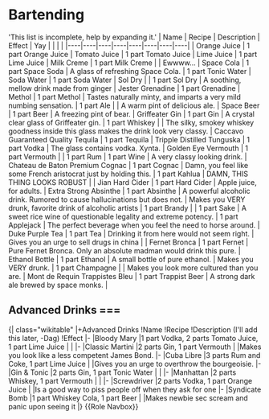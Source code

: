 # Bartending
'This list is incomplete, help by expanding it.'
| Name | Recipe | Description | Effect | Yay |  |  |  |
 |----|----|----|----|----|----|----|----|
| Orange Juice | 1 part Orange Juice | Tomato Juice | 1 part Tomato Juice | Lime Juice | 1 part Lime Juice | Milk Creme | 1 part Milk Creme |
| Ewwww... | Space Cola | 1 part Space Soda | A glass of refreshing Space Cola. | 1 part Tonic Water | Soda Water | 1 part Soda Water | Sol Dry |
| 1 part Sol Dry | A soothing, mellow drink made from ginger | Jester Grenadine | 1 part Grenadine | Methol | 1 part Methol | Tastes naturally minty, and imparts a very mild numbing sensation. | 1 part Ale |
| A warm pint of delicious ale. | Space Beer | 1 part Beer | A freezing pint of bear. | Griffeater Gin | 1 part Gin | A crystal clear glass of Griffeater gin. | 1 part Whiskey |
| The silky, smokey whiskey goodness inside this glass makes the drink look very classy. | Caccavo Guaranteed Quality Tequila | 1 part Tequila | Tripple Distilled Tunguska | 1 part Vodka | The glass contains vodka. Xynta. | Golden Eye Vermouth | 1 part Vermouth |
| 1 part Rum | 1 part Wine | A very classy looking drink. | Chateau de Baton Premium Cognac | 1 part Cognac | Damn, you feel like some French aristocrat just by holding this. | 1 part Kahlua | DAMN, THIS THING LOOKS ROBUST |
| Jian Hard Cider | 1 part Hard Cider | Apple juice, for adults. | Extra Strong Absinthe | 1 part Absinthe | A powerful alcoholic drink. Rumored to cause hallucinations but does not. | Makes you VERY drunk, favorite drink of alcoholic artists | 1 part Brandy |
| 1 part Sake | A sweet rice wine of questionable legality and extreme potency. | 1 part Applejack | The perfect beverage when you feel the need to horse around. | Duke Purple Tea | 1 part Tea | Drinking it from here would not seem right. | Gives you an urge to sell drugs in china |
| Fernet Bronca | 1 part Fernet | Pure Fernet Bronca. Only an absolute madman would drink this pure. | Ethanol Bottle | 1 part Ethanol | A small bottle of pure ethanol. | Makes you VERY drunk. | 1 part Champagne |
| Makes you look more cultured than you are. | Mont de Requin Trappistes Bleu | 1 part Trappist Beer | A strong dark ale brewed by space monks. |

##  Advanced Drinks ===

{| class="wikitable"
|+Advanced Drinks
!Name 
!Recipe 
!Description (I'll add this later, -Dag)
!Effect 
|-
|Bloody Mary
|1 part Vodka, 2 parts Tomato Juice, 1 part Lime Juice
|
|
|-
|Classic Martini
|2 parts Gin, 1 part Vermouth
|
|Makes you look like a less competent James Bond.
|-
|Cuba Libre
|3 parts Rum and Coke, 1 part Lime Juice
|
|Gives you an urge to overthrow the bourgeoisie.
|-
|Gin & Tonic
|2 parts Gin, 1 part Tonic Water
|
|
|-
|Manhattan
|2 parts Whiskey, 1 part Vermouth
|
|
|-
|Screwdriver
|2 parts Vodka, 1 part Orange Juice
|
|Is a good way to piss people off when they ask for one
|-
|Syndicate Bomb
|1 part Whiskey Cola, 1 part Beer
|
|Makes newbie sec scream and panic upon seeing it
|}
{{Role Navbox}}
